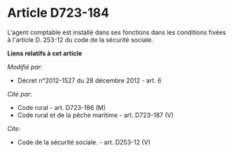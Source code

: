 # Article D723-184

L'agent comptable est installé dans ses fonctions dans les conditions fixées à l'article D. 253-12 du code de la sécurité
sociale.

**Liens relatifs à cet article**

_Modifié par_:

  - Décret n°2012-1527 du 28 décembre 2012 - art. 6

_Cité par_:

  - Code rural - art. D723-186 (M)
  - Code rural et de la pêche maritime - art. D723-187 (V)

_Cite_:

  - Code de la sécurité sociale. - art. D253-12 (V)
